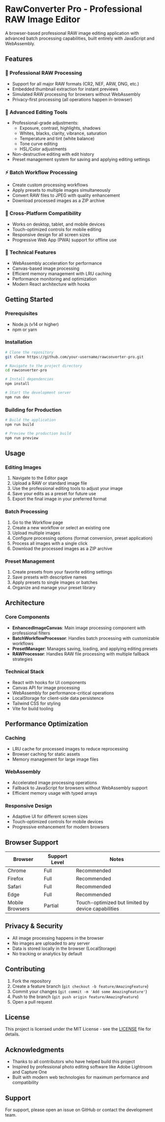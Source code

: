 # RawConverter Pro - Professional RAW Image Editor

A browser-based professional RAW image editing application with advanced batch processing capabilities, built entirely with JavaScript and WebAssembly.

## Features

### 📸 Professional RAW Processing
- Support for all major RAW formats (CR2, NEF, ARW, DNG, etc.)
- Embedded thumbnail extraction for instant previews
- Simulated RAW processing for browsers without WebAssembly
- Privacy-first processing (all operations happen in-browser)

### 🎨 Advanced Editing Tools
- Professional-grade adjustments:
  - Exposure, contrast, highlights, shadows
  - Whites, blacks, clarity, vibrance, saturation
  - Temperature and tint (white balance)
  - Tone curve editing
  - HSL/Color adjustments
- Non-destructive editing with edit history
- Preset management system for saving and applying editing settings

### ⚡ Batch Workflow Processing
- Create custom processing workflows
- Apply presets to multiple images simultaneously
- Convert RAW files to JPEG with quality enhancement
- Download processed images as a ZIP archive

### 📱 Cross-Platform Compatibility
- Works on desktop, tablet, and mobile devices
- Touch-optimized controls for mobile editing
- Responsive design for all screen sizes
- Progressive Web App (PWA) support for offline use

### 🔧 Technical Features
- WebAssembly acceleration for performance
- Canvas-based image processing
- Efficient memory management with LRU caching
- Performance monitoring and optimization
- Modern React architecture with hooks

## Getting Started

### Prerequisites
- Node.js (v14 or higher)
- npm or yarn

### Installation
```bash
# Clone the repository
git clone https://github.com/your-username/rawconverter-pro.git

# Navigate to the project directory
cd rawconverter-pro

# Install dependencies
npm install

# Start the development server
npm run dev
```

### Building for Production
```bash
# Build the application
npm run build

# Preview the production build
npm run preview
```

## Usage

### Editing Images
1. Navigate to the Editor page
2. Upload a RAW or standard image file
3. Use the professional editing tools to adjust your image
4. Save your edits as a preset for future use
5. Export the final image in your preferred format

### Batch Processing
1. Go to the Workflow page
2. Create a new workflow or select an existing one
3. Upload multiple images
4. Configure processing options (format conversion, preset application)
5. Process all images with a single click
6. Download the processed images as a ZIP archive

### Preset Management
1. Create presets from your favorite editing settings
2. Save presets with descriptive names
3. Apply presets to single images or batches
4. Organize and manage your preset library

## Architecture

### Core Components
- **EnhancedImageCanvas**: Main image processing component with professional filters
- **BatchWorkflowProcessor**: Handles batch processing with customizable workflows
- **PresetManager**: Manages saving, loading, and applying editing presets
- **RAWProcessor**: Handles RAW file processing with multiple fallback strategies

### Technical Stack
- React with hooks for UI components
- Canvas API for image processing
- WebAssembly for performance-critical operations
- LocalStorage for client-side data persistence
- Tailwind CSS for styling
- Vite for build tooling

## Performance Optimization

### Caching
- LRU cache for processed images to reduce reprocessing
- Browser caching for static assets
- Memory management for large image files

### WebAssembly
- Accelerated image processing operations
- Fallback to JavaScript for browsers without WebAssembly support
- Efficient memory usage with typed arrays

### Responsive Design
- Adaptive UI for different screen sizes
- Touch-optimized controls for mobile devices
- Progressive enhancement for modern browsers

## Browser Support

| Browser | Support Level | Notes |
|---------|---------------|-------|
| Chrome  | Full | Recommended |
| Firefox | Full | Recommended |
| Safari  | Full | Recommended |
| Edge    | Full | Recommended |
| Mobile Browsers | Partial | Touch-optimized but limited by device capabilities |

## Privacy & Security

- All image processing happens in the browser
- No images are uploaded to any server
- Data is stored locally in the browser (LocalStorage)
- No tracking or analytics by default

## Contributing

1. Fork the repository
2. Create a feature branch (`git checkout -b feature/AmazingFeature`)
3. Commit your changes (`git commit -m 'Add some AmazingFeature'`)
4. Push to the branch (`git push origin feature/AmazingFeature`)
5. Open a pull request

## License

This project is licensed under the MIT License - see the [LICENSE](LICENSE) file for details.

## Acknowledgments

- Thanks to all contributors who have helped build this project
- Inspired by professional photo editing software like Adobe Lightroom and Capture One
- Built with modern web technologies for maximum performance and compatibility

## Support

For support, please open an issue on GitHub or contact the development team.
